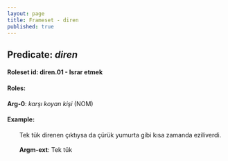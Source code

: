 ```yaml
---
layout: page
title: Frameset - diren
published: true
---
```

<h2>Predicate: <i>diren</i></h2>
<h4>Roleset id: diren.01 - Israr etmek<br>
<h4>Roles:</h4>
<b>Arg-0</b>: <i>karşı koyan kişi</i>  (NOM) <br>
<h4>Example:</h4>
&emsp;&emsp;Tek tük direnen çıktıysa da çürük yumurta gibi kısa zamanda eziliverdi.<br><br>
&emsp;&emsp;<b>Argm-ext</b>:  Tek tük<br>

